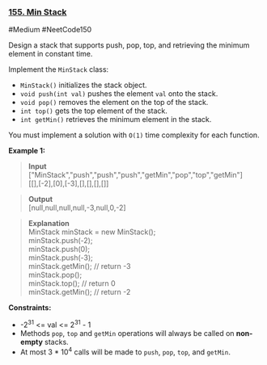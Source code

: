 ### [155. Min Stack](https://leetcode.com/problems/min-stack/)

#Medium #NeetCode150

Design a stack that supports push, pop, top, and retrieving the minimum element in constant time.

Implement the `MinStack` class:

- `MinStack()` initializes the stack object.
- `void push(int val)` pushes the element `val` onto the stack.
- `void pop()` removes the element on the top of the stack.
- `int top()` gets the top element of the stack.
- `int getMin()` retrieves the minimum element in the stack.

You must implement a solution with `O(1)` time complexity for each function.

**Example 1:**

> **Input**  
> \["MinStack","push","push","push","getMin","pop","top","getMin"\]  
> \[\[\],\[-2\],\[0\],\[-3\],\[\],\[\],\[\],\[\]\]

> **Output**  
> \[null,null,null,null,-3,null,0,-2\]

> **Explanation**  
> MinStack minStack = new MinStack();  
> minStack.push(-2);  
> minStack.push(0);  
> minStack.push(-3);  
> minStack.getMin(); // return -3  
> minStack.pop();  
> minStack.top(); // return 0  
> minStack.getMin(); // return -2

**Constraints:**

- -2<sup>31</sup> <= val <= 2<sup>31</sup> - 1
- Methods `pop`, `top` and `getMin` operations will always be called on **non-empty** stacks.
- At most 3 \* 10<sup>4</sup> calls will be made to `push`, `pop`, `top`, and `getMin`.
